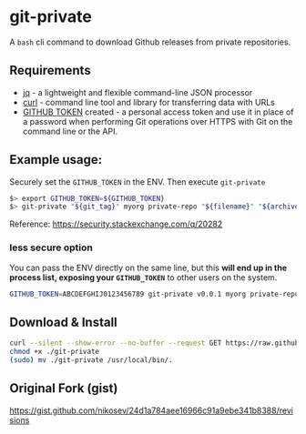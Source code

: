 # git-private

A `bash` cli command to download Github releases from private repositories.

## Requirements

* [jq](https://stedolan.github.io/jq/) - a lightweight and flexible command-line JSON processor
* [curl](https://curl.haxx.se/) - command line tool and library for transferring data with URLs
* [GITHUB TOKEN](https://help.github.com/en/github/authenticating-to-github/creating-a-personal-access-token-for-the-command-line) created - a personal access token and use it in place of a password when performing Git operations over HTTPS with Git on the command line or the API.

## Example usage: 

Securely set the `GITHUB_TOKEN` in the ENV. Then execute `git-private`

```bash
$> export GITHUB_TOKEN=${GITHUB_TOKEN} 
$> git-private "${git_tag}" myorg private-repo "${filename}" "${archive:?}/${filename}"
```

Reference: https://security.stackexchange.com/q/20282

###  less secure option

You can pass the ENV directly on the same line, but this **will end up in the process list, exposing your `GITHUB_TOKEN`** to other users on the system.

```bash
GITHUB_TOKEN=ABCDEFGHIJ0123456789 git-private v0.0.1 myorg private-repo foo.tar.gz /var/tmp/foo.tar.gz
```

## Download & Install

```bash
curl --silent --show-error --no-buffer --request GET https://raw.githubusercontent.com/shadowbq/git-private/master/git-private --output git-private
chmod +x ./git-private
(sudo) mv ./git-private /usr/local/bin/.
```

## Original Fork (gist)

https://gist.github.com/nikosev/24d1a784aee16966c91a9ebe341b8388/revisions

